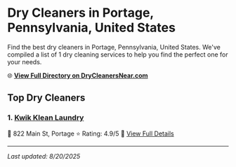 # Dry Cleaners in Portage, Pennsylvania, United States

Find the best dry cleaners in Portage, Pennsylvania, United States. We've compiled a list of 1 dry cleaning services to help you find the perfect one for your needs.

🌐 **[View Full Directory on DryCleanersNear.com](https://drycleanersnear.com/city/US/Pennsylvania/Portage)**

## Top Dry Cleaners

### 1. [Kwik Klean Laundry](https://drycleanersnear.com/dryCleaner/6886d9aac1603fb16966f94b/kwik-klean-laundry)
📍 822 Main St, Portage
⭐ Rating: 4.9/5
🔗 [View Full Details](https://drycleanersnear.com/dryCleaner/6886d9aac1603fb16966f94b/kwik-klean-laundry)


---

*Last updated: 8/20/2025*
